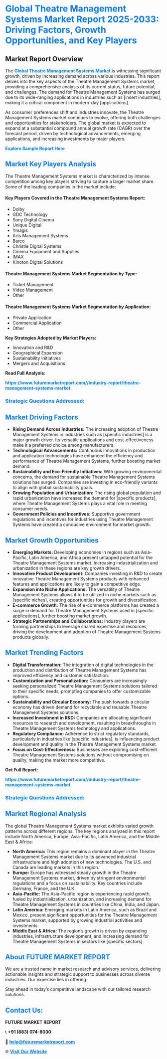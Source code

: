 <h1 style="color: #007BFF;">Global Theatre Management Systems Market Report 2025-2033: Driving Factors, Growth Opportunities, and Key Players</h1>

<section id="overview">
<h2>Market Report Overview</h2>
<p>The <a href="https://www.futuremarketreport.com//industry-report/theatre-management-systems-market" style="color: #007BFF; text-decoration: none;"><strong>Global Theatre Management Systems Market</strong></a> is witnessing significant growth, driven by increasing demand across various industries. This report delves into the key aspects of the Theatre Management Systems market, providing a comprehensive analysis of its current status, future potential, and challenges. The demand for Theatre Management Systems has surged due to its wide-ranging applications in industries such as [insert industries], making it a critical component in modern-day [applications].</p>
<p>As consumer preferences shift and industries innovate, the Theatre Management Systems market continues to evolve, offering both challenges and opportunities for stakeholders. The global market is expected to expand at a substantial compound annual growth rate (CAGR) over the forecast period, driven by technological advancements, emerging applications, and increasing investments by major players.</p>
</section>

<section id="overview">
<p><a href="https://www.futuremarketreport.com//request-sample/reportId=91570" style="color: #007BFF; text-decoration: none;"><strong>Explore Sample Report Here</strong></a></p>
</section>

<section id="key-players">
<h2 style="color: #007BFF;">Market Key Players Analysis</h2>
<p>The Theatre Management Systems market is characterized by intense competition among key players striving to capture a larger market share. Some of the leading companies in the market include:</p>
<h4>Key Players Covered in the Theatre Management Systems Report:</h4>
<ul><li>Dolby</li><li>GDC Technology</li><li>Sony Digital Cinema</li><li>Unique Digital</li><li>Ymagis</li><li>Arts Management Systems</li><li>Barco</li><li>Christie Digital Systems</li><li>Cinema Equipment and Supplies</li><li>IMAX</li><li>Kinoton Digital Solutions</li></ul>
<h4>Theatre Management Systems Market Segmentation by Type:</h4>
<ul><li>Ticket Management</li><li>Video Management</li><li>Other</li></ul>

<h4>Theatre Management Systems Market Segmentation by Application:</h4>
<ul><li>Private Application</li><li>Commercial Application</li><li>Other</li></ul>
<p><strong>Key Strategies Adopted by Market Players:</strong></p>
<ul>
<li>Innovation and R&D</li>
<li>Geographical Expansion</li>
<li>Sustainability Initiatives</li>
<li>Mergers and Acquisitions</li>
</ul>
</section>

<section>
<p><strong>Read Full Analysis: </strong></p><a href="https://www.futuremarketreport.com//industry-report/theatre-management-systems-market" style="color: #007BFF; text-decoration: none;"><strong>https://www.futuremarketreport.com//industry-report/theatre-management-systems-market</strong></a>
<h3 style="color: #007BFF;">Strategic Questions Addressed:</h3>
</section>

<section id="driving-factors">
<h2 style="color: #007BFF;">Market Driving Factors</h2>
<ul>
<li><strong>Rising Demand Across Industries:</strong> The increasing adoption of Theatre Management Systems in industries such as [specific industries] is a major growth driver. Its versatile applications and cost-effectiveness make it a preferred choice among manufacturers.</li>
<li><strong>Technological Advancements:</strong> Continuous innovations in production and application technologies have enhanced the efficiency and performance of Theatre Management Systems, further boosting market demand.</li>
<li><strong>Sustainability and Eco-Friendly Initiatives:</strong> With growing environmental concerns, the demand for sustainable Theatre Management Systems solutions has surged. Companies are investing in eco-friendly variants to align with global sustainability goals.</li>
<li><strong>Growing Population and Urbanization:</strong> The rising global population and rapid urbanization have increased the demand for [specific products], where Theatre Management Systems plays a vital role in meeting consumer needs.</li>
<li><strong>Government Policies and Incentives:</strong> Supportive government regulations and incentives for industries using Theatre Management Systems have created a conducive environment for market growth.</li>
</ul>
</section>

<section id="growth-opportunities">
<h2 style="color: #007BFF;">Market Growth Opportunities</h2>
<ul>
<li><strong>Emerging Markets:</strong> Developing economies in regions such as Asia-Pacific, Latin America, and Africa present untapped potential for the Theatre Management Systems market. Increasing industrialization and urbanization in these regions are key growth drivers.</li>
<li><strong>Innovative Product Development:</strong> Companies investing in R&D to create innovative Theatre Management Systems products with enhanced features and applications are likely to gain a competitive edge.</li>
<li><strong>Expansion into Niche Applications:</strong> The versatility of Theatre Management Systems allows it to be utilized in niche markets such as [specific niches], creating opportunities for growth and diversification.</li>
<li><strong>E-commerce Growth:</strong> The rise of e-commerce platforms has created a surge in demand for Theatre Management Systems used in [specific applications], further boosting market growth.</li>
<li><strong>Strategic Partnerships and Collaborations:</strong> Industry players are forming partnerships to leverage shared expertise and resources, driving the development and adoption of Theatre Management Systems products globally.</li>
</ul>
</section>

<section id="trending-factors">
<h2 style="color: #007BFF;">Market Trending Factors</h2>
<ul>
<li><strong>Digital Transformation:</strong> The integration of digital technologies in the production and distribution of Theatre Management Systems has improved efficiency and customer satisfaction.</li>
<li><strong>Customization and Personalization:</strong> Consumers are increasingly seeking personalized Theatre Management Systems solutions tailored to their specific needs, prompting companies to offer customizable options.</li>
<li><strong>Sustainability and Circular Economy:</strong> The push towards a circular economy has driven demand for recyclable and reusable Theatre Management Systems solutions.</li>
<li><strong>Increased Investment in R&D:</strong> Companies are allocating significant resources to research and development, resulting in breakthroughs in Theatre Management Systems technology and applications.</li>
<li><strong>Regulatory Compliance:</strong> Adherence to strict regulatory standards, particularly in industries like [specific industries], is influencing product development and quality in the Theatre Management Systems market.</li>
<li><strong>Focus on Cost-Effectiveness:</strong> Businesses are exploring cost-efficient Theatre Management Systems solutions without compromising on quality, making the market more competitive.</li>
</ul>
</section>

<section>
<p><strong>Get Full Report: </strong></p><a href="https://www.futuremarketreport.com//industry-report/theatre-management-systems-market" style="color: #007BFF; text-decoration: none;"><strong>https://www.futuremarketreport.com//industry-report/theatre-management-systems-market</strong></a>
<h3 style="color: #007BFF;">Strategic Questions Addressed:</h3>
</section>


<section id="regional-analysis">
<h2 style="color: #007BFF;">Market Regional Analysis</h2>
<p>The global Theatre Management Systems market exhibits varied growth patterns across different regions. The key regions analyzed in this report include North America, Europe, Asia-Pacific, Latin America, and the Middle East & Africa:</p>
<ul>
<li><strong>North America:</strong> This region remains a dominant player in the Theatre Management Systems market due to its advanced industrial infrastructure and high adoption of new technologies. The U.S. and Canada are leading markets in this region.</li>
<li><strong>Europe:</strong> Europe has witnessed steady growth in the Theatre Management Systems market, driven by stringent environmental regulations and a focus on sustainability. Key countries include Germany, France, and the U.K.</li>
<li><strong>Asia-Pacific:</strong> The Asia-Pacific region is experiencing rapid growth, fueled by industrialization, urbanization, and increasing demand for Theatre Management Systems in countries like China, India, and Japan.</li>
<li><strong>Latin America:</strong> Emerging markets in Latin America, such as Brazil and Mexico, present significant opportunities for the Theatre Management Systems market, supported by growing industrial activities and investments.</li>
<li><strong>Middle East & Africa:</strong> The region’s growth is driven by expanding industries, infrastructure development, and increasing demand for Theatre Management Systems in sectors like [specific sectors].</li>
</ul>
</section>

<footer>
<h2 style="color: #007BFF;">About FUTURE MARKET REPORT</h2>
<p>We are a trusted name in market research and advisory services, delivering actionable insights and strategic support to businesses across diverse industries. Our expertise lies in offering:</p>

<p>Stay ahead in today’s competitive landscape with our tailored research solutions.</p>

<h2 style="color: #007BFF;">Contact Us:</h2>
<p><strong>FUTURE MARKET REPORT</strong></p>
<p>📞 <strong>+91 (883) 074-8030</strong></p>
<p>📧 <strong><a href="mailto:help@futuremarketreport.com" style="color: #007BFF;">help@futuremarketreport.com</a></strong></p>
<p>🌐 <strong><a href="https://www.futuremarketreport.com/" style="color: #007BFF;">Visit Our Website</a></strong></p>
</footer>